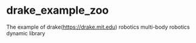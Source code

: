 # drake_example_zoo
The example of drake(https://drake.mit.edu) robotics multi-body robotics dynamic library
